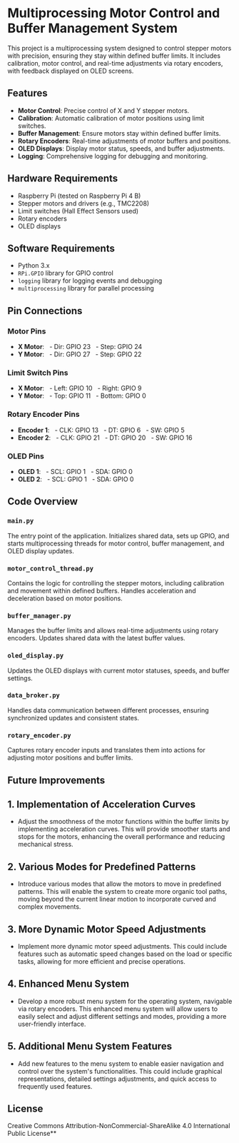 # Multiprocessing Motor Control and Buffer Management System

This project is a multiprocessing system designed to control stepper motors with precision, ensuring they stay within defined buffer limits. It includes calibration, motor control, and real-time adjustments via rotary encoders, with feedback displayed on OLED screens.

## Features

- **Motor Control**: Precise control of X and Y stepper motors.
- **Calibration**: Automatic calibration of motor positions using limit switches.
- **Buffer Management**: Ensure motors stay within defined buffer limits.
- **Rotary Encoders**: Real-time adjustments of motor buffers and positions.
- **OLED Displays**: Display motor status, speeds, and buffer adjustments.
- **Logging**: Comprehensive logging for debugging and monitoring.

## Hardware Requirements

- Raspberry Pi (tested on Raspberry Pi 4 B)
- Stepper motors and drivers (e.g., TMC2208)
- Limit switches (Hall Effect Sensors used)
- Rotary encoders
- OLED displays


## Software Requirements

- Python 3.x
- `RPi.GPIO` library for GPIO control
- `logging` library for logging events and debugging
- `multiprocessing` library for parallel processing

## Pin Connections

### Motor Pins
- **X Motor**: 
  - Dir: GPIO 23
  - Step: GPIO 24
- **Y Motor**:
  - Dir: GPIO 27
  - Step: GPIO 22

### Limit Switch Pins
- **X Motor**:
  - Left: GPIO 10
  - Right: GPIO 9
- **Y Motor**:
  - Top: GPIO 11
  - Bottom: GPIO 0

### Rotary Encoder Pins
- **Encoder 1**:
  - CLK: GPIO 13
  - DT: GPIO 6
  - SW: GPIO 5
- **Encoder 2**:
  - CLK: GPIO 21
  - DT: GPIO 20
  - SW: GPIO 16

### OLED Pins
- **OLED 1**:
  - SCL: GPIO 1
  - SDA: GPIO 0
- **OLED 2**:
  - SCL: GPIO 1
  - SDA: GPIO 0

## Code Overview

### `main.py`

The entry point of the application. Initializes shared data, sets up GPIO, and starts multiprocessing threads for motor control, buffer management, and OLED display updates.

### `motor_control_thread.py`

Contains the logic for controlling the stepper motors, including calibration and movement within defined buffers. Handles acceleration and deceleration based on motor positions.

### `buffer_manager.py`

Manages the buffer limits and allows real-time adjustments using rotary encoders. Updates shared data with the latest buffer values.

### `oled_display.py`

Updates the OLED displays with current motor statuses, speeds, and buffer settings.

### `data_broker.py`

Handles data communication between different processes, ensuring synchronized updates and consistent states.

### `rotary_encoder.py`

Captures rotary encoder inputs and translates them into actions for adjusting motor positions and buffer limits.

## Future Improvements

## 1. Implementation of Acceleration Curves
- Adjust the smoothness of the motor functions within the buffer limits by implementing acceleration curves. This will provide smoother starts and stops for the motors, enhancing the overall performance and reducing mechanical stress.

## 2. Various Modes for Predefined Patterns
- Introduce various modes that allow the motors to move in predefined patterns. This will enable the system to create more organic tool paths, moving beyond the current linear motion to incorporate curved and complex movements.

## 3. More Dynamic Motor Speed Adjustments
- Implement more dynamic motor speed adjustments. This could include features such as automatic speed changes based on the load or specific tasks, allowing for more efficient and precise operations.

## 4. Enhanced Menu System
- Develop a more robust menu system for the operating system, navigable via rotary encoders. This enhanced menu system will allow users to easily select and adjust different settings and modes, providing a more user-friendly interface.

## 5. Additional Menu System Features
- Add new features to the menu system to enable easier navigation and control over the system's functionalities. This could include graphical representations, detailed settings adjustments, and quick access to frequently used features.


## License
Creative Commons Attribution-NonCommercial-ShareAlike 4.0 International Public License**
